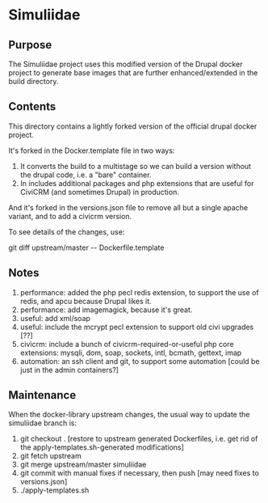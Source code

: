 # Simuliidae

## Purpose

The Simuliidae project uses this modified version of the Drupal docker project to generate base images that are further enhanced/extended in the build directory.

## Contents
 
This directory contains a lightly forked version of the official drupal docker project.

It's forked in the Docker.template file in two ways:
1. It converts the build to a multistage so we can build a version without the drupal code, i.e. a "bare" container.
2. In includes additional packages and php extensions that are useful for CiviCRM (and sometimes Drupal) in production.

And it's forked in the versions.json file to remove all but a single apache variant, and to add a civicrm version.

To see details of the changes, use:

git diff upstream/master -- Dockerfile.template

## Notes

1. performance: added the php pecl redis extension, to support the use of redis, and apcu because Drupal likes it.
2. performance: add imagemagick, because it's great.
3. useful: add xml/soap
4. useful: include the mcrypt pecl extension to support old civi upgrades [??]
5. civicrm: include a bunch of civicrm-required-or-useful php core extensions: mysqli, dom, soap, sockets, intl, bcmath, gettext, imap 
6. automation: an ssh client and git, to support some automation [could be just in the admin containers?]

## Maintenance

When the docker-library upstream changes, the usual way to update the simuliidae branch is:
1. git checkout . [restore to upstream generated Dockerfiles, i.e. get rid of the apply-templates.sh-generated modifications]
2. git fetch upstream
3. git merge upstream/master simuliidae
4. git commit with manual fixes if necessary, then push [may need fixes to versions.json]
5. ./apply-templates.sh
